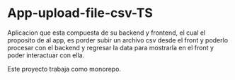 # App-upload-file-csv-TS
Aplicacion que esta compuesta de su backend y frontend, el cual el proposito de al app, es porder subir un archivo csv desde el front y poderlo procesar con el backend y regresar la data para mostrarla en el front y poder interactuar con ella.

Este proyecto trabaja como monorepo.
